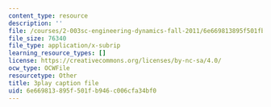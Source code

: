 ```yaml
---
content_type: resource
description: ''
file: /courses/2-003sc-engineering-dynamics-fall-2011/6e669813895f501fb946c006cfa34bf0_zNCBDrnT05E.vtt
file_size: 76340
file_type: application/x-subrip
learning_resource_types: []
license: https://creativecommons.org/licenses/by-nc-sa/4.0/
ocw_type: OCWFile
resourcetype: Other
title: 3play caption file
uid: 6e669813-895f-501f-b946-c006cfa34bf0
---
```

